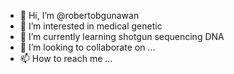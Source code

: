 - 👋 Hi, I’m @robertobgunawan
- 👀 I’m interested in medical genetic
- 🌱 I’m currently learning shotgun sequencing DNA
- 💞️ I’m looking to collaborate on ...
- 📫 How to reach me ...

<!---
robertobgunawan/robertobgunawan is a ✨ special ✨ repository because its `README.md` (this file) appears on your GitHub profile.
You can click the Preview link to take a look at your changes.
--->
